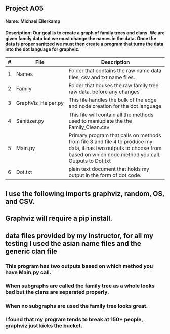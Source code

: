 ## Project A05
#### Name: Michael Ellerkamp
#### Description: Our goal is to create a graph of family trees and clans. We are given family data but we must change the names in the data. Once the data is proper sanitzed we must then create a program that turns the data into the dot language for graphviz.


|   #   |    File     |      Description                           |
| :---: | ----------- | -------------------------------------------|
|   1   |   Names   | Folder that contains the raw name data files, csv and txt name files. |
|   2   |   Family  | Folder that houses the raw family tree raw data, before any changes  |
|   3   | GraphViz_Helper.py | This file handles the bulk of the edge and node creation for the dot language|
|   4   | Sanitizer.py | This file will contain all the methods used to maniuplate the the Family_Clean.csv |
|   5   | Main.py   | Primary program that calls on methods from file 3 and file 4 to produce my data, it has two outputs to choose from based on which node method you call. Outputs to Dot.txt |
|  6    | Dot.txt  | plain text document that holds my output in the form of dot code.  |

## I use the following imports graphviz, random, OS, and CSV.
## Graphviz will require a pip install.
## data files provided by my instructor, for all my testing I used the asian name files and the generic clan file
### This program has two outputs based on which method you have Main.py call.
### When subgraphs are called the family tree as a whole looks bad but the clans are separated properly.
### When no subgraphs are used the family tree looks great.
### I found that my program tends to break at 150+ people, graphviz just kicks the bucket.